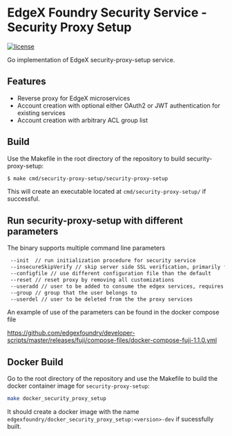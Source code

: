 # EdgeX Foundry Security Service - Security Proxy Setup
[![license](https://img.shields.io/badge/license-Apache%20v2.0-blue.svg)](LICENSE)

Go implementation of EdgeX security-proxy-setup service.

## Features

- Reverse proxy for EdgeX microservices
- Account creation with optional either OAuth2 or JWT authentication for existing services
- Account creation with arbitrary ACL group list

## Build

Use the Makefile in the root directory of the repository to build security-proxy-setup:

```sh
$ make cmd/security-proxy-setup/security-proxy-setup
```

This will create an executable located at `cmd/security-proxy-setup/` if successful.

## Run security-proxy-setup with different parameters

The binary supports multiple command line parameters 

```sh
 --init  // run initialization procedure for security service
 --insecureSkipVerify // skip server side SSL verification, primarily for self-signed certs
 --configfile // use different configuration file than the default
 --reset // reset proxy by removing all customizations
 --useradd // user to be added to consume the edgex services, requires 'group' parameter
 --group // group that the user belongs to
 --userdel // user to be deleted from the the proxy services
```

An example of use of the parameters can be found in the docker compose file

https://github.com/edgexfoundry/developer-scripts/master/releases/fuji/compose-files/docker-compose-fuji-1.1.0.yml

## Docker Build

Go to the root directory of the repository and use the Makefile to build the docker container image for `security-proxy-setup`:

```sh
make docker_security_proxy_setup
```

It should create a docker image with the name `edgexfoundry/docker_security_proxy_setup:<version>-dev` if sucessfully built.

